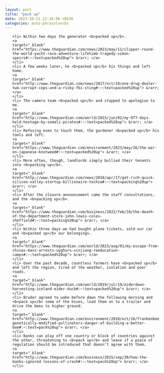 ```yaml
---
layout: post
title: "pack up"
date: 2023-10-11 12:34:56 +0530
categories: auto-phrasalverbs
---
```

<ol>

    <li> Within two days the generator <b>packed up</b>.
    <a 
    target="_blank" 
    href="https://www.theguardian.com/news/2023/may/11/clipper-round-the-world-yacht-race-adventure-lifetime-tragedy-simon-speirs#:~:text=packed%20up"> &rarr; </a>
    </li>
    <li> A few weeks later, he <b>packed up</b> his things and left home.
    <a 
    target="_blank" 
    href="http://www.theguardian.com/news/2017/oct/19/one-drug-dealer-two-corrupt-cops-and-a-risky-fbi-sting#:~:text=packed%20up"> &rarr; </a>
    </li>
    <li> The camera team <b>packed up</b> and stopped to apologise to me.
    <a 
    target="_blank" 
    href="http://www.theguardian.com/world/2015/jun/02/my-977-days-held-hostage-by-somali-pirates#:~:text=packed%20up"> &rarr; </a>
    </li>
    <li> Refusing even to touch them, the gardener <b>packed up</b> his tools and left.
    <a 
    target="_blank" 
    href="https://www.theguardian.com/environment/2023/may/16/the-war-on-japanese-knotweed#:~:text=packed%20up"> &rarr; </a>
    </li>
    <li> More often, though, landlords simply bullied their tenants into <b>packing up</b>.
    <a 
    target="_blank" 
    href="http://www.theguardian.com/news/2018/apr/17/get-rich-quick-silicon-valley-startup-billionaire-techie#:~:text=packing%20up"> &rarr; </a>
    </li>
    <li> After the closure announcement came the staff consultations, and the <b>packing up</b>.
    <a 
    target="_blank" 
    href="https://www.theguardian.com/business/2022/feb/10/the-death-of-the-department-store-john-lewis-coles-sheffield#:~:text=packing%20up"> &rarr; </a>
    </li>
    <li> Within three days we had bought plane tickets, sold our car and <b>packed up</b> our belongings.
    <a 
    target="_blank" 
    href="https://www.theguardian.com/world/2023/aug/01/my-escape-from-chinas-mass-arrests-uyghurs-xinjiang-reeducation-camps#:~:text=packed%20up"> &rarr; </a>
    </li>
    <li> Over the past decade, countless farmers have <b>packed up</b> and left the region, tired of the weather, isolation and poor roads.
    <a 
    target="_blank" 
    href="http://www.theguardian.com/world/2019/jul/19/eiderdown-harvesting-iceland-eider-duck#:~:text=packed%20up"> &rarr; </a>
    </li>
    <li> Bruder agreed to wake before dawn the following morning and <b>pack up</b> some of the hives, load them on to a trailer and drive the bees to higher ground.
    <a 
    target="_blank" 
    href="http://www.theguardian.com/environment/2018/oct/16/frankenbees-genetically-modified-pollinators-danger-of-building-a-better-bee#:~:text=pack%20up"> &rarr; </a>
    </li>
    <li> Banks can play off one country or block of countries against the other, threatening to <b>pack up</b> and leave if a piece of regulation should be introduced that doesn’t agree with them.
    <a 
    target="_blank" 
    href="http://www.theguardian.com/business/2015/sep/30/how-the-banks-ignored-lessons-of-crash#:~:text=pack%20up"> &rarr; </a>
    </li>